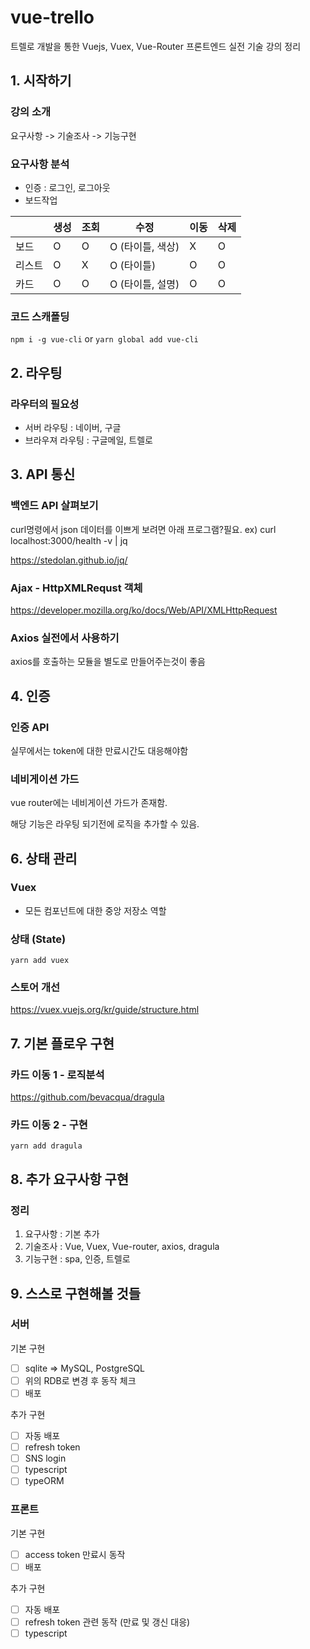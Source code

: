 # vue-trello

트렐로 개발을 통한 Vuejs, Vuex, Vue-Router 프론트엔드 실전 기술 강의 정리

## 1. 시작하기

### 강의 소개

요구사항 -> 기술조사 -> 기능구현

### 요구사항 분석

- 인증 : 로그인, 로그아웃
- 보드작업

| &nbsp; | 생성 | 조회 | 수정             | 이동 | 삭제 |
| ------ | ---- | ---- | ---------------- | ---- | ---- |
| 보드   | O    | O    | O (타이틀, 색상) | X    | O    |
| 리스트 | O    | X    | O (타이틀)       | O    | O    |
| 카드   | O    | O    | O (타이틀, 설명) | O    | O    |

### 코드 스캐폴딩

`npm i -g vue-cli` or `yarn global add vue-cli`

## 2. 라우팅

### 라우터의 필요성

- 서버 라우팅 : 네이버, 구글
- 브라우져 라우팅 : 구글메일, 트렐로

## 3. API 통신

### 백엔드 API 살펴보기

curl명령에서 json 데이터를 이쁘게 보려면 아래 프로그램?필요. ex) curl localhost:3000/health -v | jq

https://stedolan.github.io/jq/

### Ajax - HttpXMLRequst 객체

https://developer.mozilla.org/ko/docs/Web/API/XMLHttpRequest

### Axios 실전에서 사용하기

axios를 호출하는 모듈을 별도로 만들어주는것이 좋음

## 4. 인증

### 인증 API

실무에서는 token에 대한 만료시간도 대응해야함

### 네비게이션 가드

vue router에는 네비게이션 가드가 존재함.

해당 기능은 라우팅 되기전에 로직을 추가할 수 있음.

## 6. 상태 관리

### Vuex

- 모든 컴포넌트에 대한 중앙 저장소 역할

### 상태 (State)

`yarn add vuex`

### 스토어 개선

https://vuex.vuejs.org/kr/guide/structure.html

## 7. 기본 플로우 구현

### 카드 이동 1 - 로직분석

https://github.com/bevacqua/dragula

### 카드 이동 2 - 구현

`yarn add dragula`

## 8. 추가 요구사항 구현

### 정리

1. 요구사항 : 기본 추가
2. 기술조사 : Vue, Vuex, Vue-router, axios, dragula
3. 기능구현 : spa, 인증, 트렐로

## 9. 스스로 구현해볼 것들

### 서버

기본 구현

- [ ] sqlite => MySQL, PostgreSQL
- [ ] 위의 RDB로 변경 후 동작 체크
- [ ] 배포

추가 구현

- [ ] 자동 배포
- [ ] refresh token
- [ ] SNS login
- [ ] typescript
- [ ] typeORM

### 프론트

기본 구현

- [ ] access token 만료시 동작
- [ ] 배포 

추가 구현

- [ ] 자동 배포
- [ ] refresh token 관련 동작 (만료 및 갱신 대응)
- [ ] typescript
